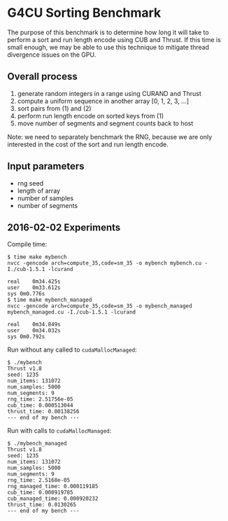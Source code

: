 # G4CU Sorting Benchmark

The purpose of this benchmark is to determine how long it will take to perform a
sort and run length encode using CUB and Thrust.  If this time is small enough,
we may be able to use this technique to mitigate thread divergence issues on the
GPU.

## Overall process

1. generate random integers in a range using CURAND and Thrust
2. compute a uniform sequence in another array [0, 1, 2, 3, ...]
3. sort pairs from (1) and (2)
4. perform run length encode on sorted keys from (1)
5. move number of segments and segment counts back to host

Note: we need to separately benchmark the RNG, because we are only interested in
the cost of the sort and run length encode.

## Input parameters

* rng seed
* length of array
* number of samples
* number of segments

## 2016-02-02 Experiments

Compile time:

```
$ time make mybench
nvcc -gencode arch=compute_35,code=sm_35 -o mybench mybench.cu -I./cub-1.5.1 -lcurand

real	0m34.425s
user	0m33.612s
sys	0m0.776s
$ time make mybench_managed
nvcc -gencode arch=compute_35,code=sm_35 -o mybench_managed mybench_managed.cu -I./cub-1.5.1 -lcurand

real	0m34.849s
user	0m34.032s
sys	0m0.792s
```

Run without any called to `cudaMallocManaged`:

```
$ ./mybench
Thrust v1.8
seed: 1235
num_items: 131072
num_samples: 5000
num_segments: 9
rng_time: 2.51756e-05
cub_time: 0.000513044
thrust_time: 0.00138256
--- end of my bench ---
```

Run with calls to `cudaMallocManaged`:

```
$ ./mybench_managed 
Thrust v1.8
seed: 1235
num_items: 131072
num_samples: 5000
num_segments: 9
rng_time: 2.5168e-05
rng_managed_time: 0.000119185
cub_time: 0.000919785
cub_managed_time: 0.000920232
thrust_time: 0.0130265
--- end of my bench ---
```
